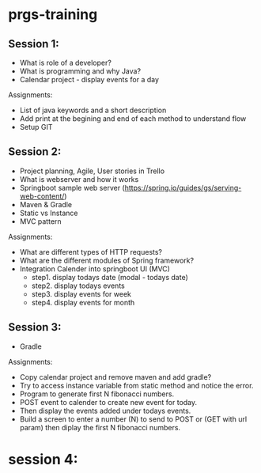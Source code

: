 # prgs-training

## Session 1: 
  - What is role of a developer?
  - What is programming and why Java?
  - Calendar project - display events for a day
  
Assignments: 
  - List of java keywords and a short description
  - Add print at the begining and end of each method to understand flow
  - Setup GIT
  
## Session 2:
  - Project planning, Agile, User stories in Trello
  - What is webserver and how it works
  - Springboot sample web server (https://spring.io/guides/gs/serving-web-content/)
  - Maven & Gradle
  - Static vs Instance 
  - MVC pattern
  
Assignments:
  - What are different types of HTTP requests?
  - What are the different modules of Spring framework?
  - Integration Calender into springboot UI (MVC)
    - step1. display todays date (modal - todays date)
    - step2. display todays events
    - step3. display events for week
    - step4. display events for month

## Session 3:
  - Gradle
  
  Assignments:
  - Copy calendar project and remove maven and add gradle?
  - Try to access instance variable from static method and notice the error.
  - Program to generate first N fibonacci numbers.
  - POST event to calender to create new event for today.
  - Then display the events added under todays events.
  - Build a screen to enter a number (N) to send to POST or (GET with url param) then diplay the first N fibonacci numbers.
  
# session 4:
  
